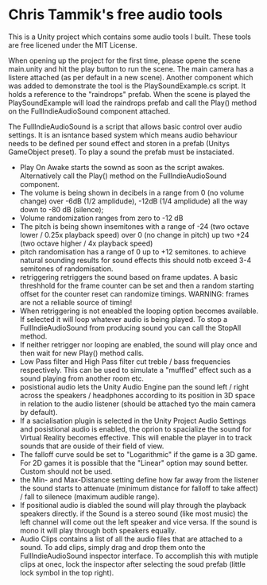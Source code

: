 # Chris Tammik's free audio tools

This is a Unity project which contains some audio tools I built.
These tools are free licened under the MIT License.

When opening up the project for the first time, please opene the scene main.unity and hit the play button to run the scene. The main camera has a listere attached (as per default in a new scene). Another component which was added to demonstrate the tool is the PlaySoundExample.cs script. It holds a reference to the "raindrops" prefab. When the scene is played the PlaySoundExample will load the raindrops prefab and call the Play() method on the FullIndieAudioSound component attached.

The FullIndieAudioSound is a script that allows basic control over audio settings. It is an isntance based system which means audio behaviour needs to be defined per sound effect and storen in a prefab (Unitys GameObject preset). To play a sound the prefab must be instaciated.

- Play On Awake starts the sownd as soon as the script awakes. Alternatively call the Play() method on the FullIndieAudioSound component.
- The volume is being shown in decibels in a range from 0 (no volume change) over -6dB (1/2 amplidude), -12dB (1/4 amplidude) all the way down to -80 dB (silence);
- Volume randomization ranges from zero to -12 dB
- The pitch is being shown insemitones with a range of -24 (two octave lower / 0.25x playback speed) over 0 (no change in pitch) up two +24 (two octave higher / 4x playback speed)
- pitch randomisation has a range of 0 up to +12 semitones. to achieve natural sounding results for sound effects this should notb exceed 3-4 semitones of randomisation.
- retriggering retriggers the sound based on frame updates. A basic threshhold for the frame counter can be set and then a random starting offset for the counter reset can randomize timings. WARNING: frames are not a reliable source of timing!
- When retriggering is not eneabled the looping option becomes available. If selected it will loop whatever audio is being played. To stop a FullIndieAudioSound from producing sound you can call the StopAll method.
- If neither retrigger nor looping are enabled, the sound will play once and then wait for new Play() method calls.
- Low Pass filter and High Pass filter cut treble / bass frequencies respectively. This can be used to simulate a "muffled" effect such as a sound playing from another room etc.
- posistional audio lets the Unity Audio Engine pan the sound left / right across the speakers / headphones according to its position in 3D space in relation to the audio listener (should be attached tyo the main camera by default).
- If a sacialisation plugin is selected in the Unity Project Audio Settings and posistional audio is enabled, the oprion to spacialize the sound for Virtual Reality becomes effective. This will enable the player in  to track sounds that are ouside of their field of view.
- The falloff curve sould be set to "Logarithmic" if the game is a 3D game. For 2D games it is possible that the "Linear" option may sound better. Custom should not be used.
- the Min- and Max-Distance setting define how far away from the listener the sound starts to attenuate (minimum distance for falloff to take affect) / fall to silenece (maximum audible range).
- If positional audio is diabled the sound will play through the playback speakers directly. if the Sound is a stereo sound (like most music) the left channel will come out the left speaker and vice versa. If the sound is mono it will play through both speakers equally.
- Audio Clips contains a list of all the audio files that are attached to a sound. To add clips, simply drag and drop them onto the FullIndieAudioSound inspector interface. To accomplish this with mutiple clips at onec, lock the inspector after selecting the soud prefab (little lock symbol in the top right).
